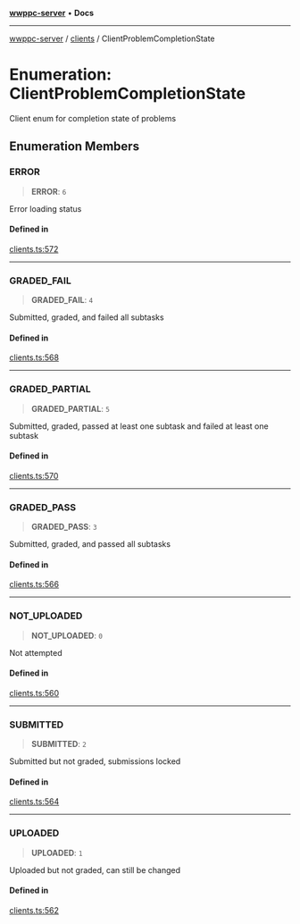[**wwppc-server**](../../README.md) • **Docs**

***

[wwppc-server](../../modules.md) / [clients](../README.md) / ClientProblemCompletionState

# Enumeration: ClientProblemCompletionState

Client enum for completion state of problems

## Enumeration Members

### ERROR

> **ERROR**: `6`

Error loading status

#### Defined in

[clients.ts:572](https://github.com/WWPPC/WWPPC-server/blob/ed9c7da6b6decb294863e396def82e9a8d81b105/src/clients.ts#L572)

***

### GRADED\_FAIL

> **GRADED\_FAIL**: `4`

Submitted, graded, and failed all subtasks

#### Defined in

[clients.ts:568](https://github.com/WWPPC/WWPPC-server/blob/ed9c7da6b6decb294863e396def82e9a8d81b105/src/clients.ts#L568)

***

### GRADED\_PARTIAL

> **GRADED\_PARTIAL**: `5`

Submitted, graded, passed at least one subtask and failed at least one subtask

#### Defined in

[clients.ts:570](https://github.com/WWPPC/WWPPC-server/blob/ed9c7da6b6decb294863e396def82e9a8d81b105/src/clients.ts#L570)

***

### GRADED\_PASS

> **GRADED\_PASS**: `3`

Submitted, graded, and passed all subtasks

#### Defined in

[clients.ts:566](https://github.com/WWPPC/WWPPC-server/blob/ed9c7da6b6decb294863e396def82e9a8d81b105/src/clients.ts#L566)

***

### NOT\_UPLOADED

> **NOT\_UPLOADED**: `0`

Not attempted

#### Defined in

[clients.ts:560](https://github.com/WWPPC/WWPPC-server/blob/ed9c7da6b6decb294863e396def82e9a8d81b105/src/clients.ts#L560)

***

### SUBMITTED

> **SUBMITTED**: `2`

Submitted but not graded, submissions locked

#### Defined in

[clients.ts:564](https://github.com/WWPPC/WWPPC-server/blob/ed9c7da6b6decb294863e396def82e9a8d81b105/src/clients.ts#L564)

***

### UPLOADED

> **UPLOADED**: `1`

Uploaded but not graded, can still be changed

#### Defined in

[clients.ts:562](https://github.com/WWPPC/WWPPC-server/blob/ed9c7da6b6decb294863e396def82e9a8d81b105/src/clients.ts#L562)
